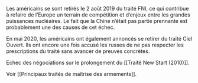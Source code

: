 Les américains se sont retirés le 2 août 2019 du traité FNI, ce qui contribue à refaire de l’Europe un terrain de compétition et d’enjeux entre les grandes puissances nucléaires. Le fait que la Chine n’était pas partie prennante est probablement une des causes de cet échec.

En mai 2020, les américains ont également annoncés se retirer du traité Ciel Ouvert. Ils ont encore une fois accusé les russes de ne pas respecter les prescriptions du traité sans avancer de preuves concrètes.

Echec des négociations sur le prolongement du [[Traité New Start (2010)]].

Voir [[Principaux traités de maîtrise des armements]].